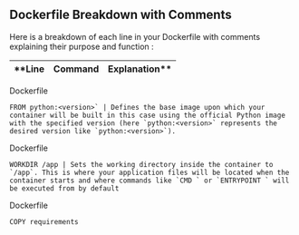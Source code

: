## Dockerfile Breakdown with Comments

Here is a breakdown of each line in your Dockerfile with comments explaining their purpose and function :

| \*\*Line | Command | Explanation\*\* |
| -------- | ------- | --------------- |

Dockerfile

```
FROM python:<version>` | Defines the base image upon which your container will be built in this case using the official Python image with the specified version (here `python:<version>` represents the desired version like `python:<version>`).
```

Dockerfile

```
WORKDIR /app | Sets the working directory inside the container to `/app`. This is where your application files will be located when the container starts and where commands like `CMD ` or `ENTRYPOINT ` will be executed from by default
```

Dockerfile

```
COPY requirements
```
